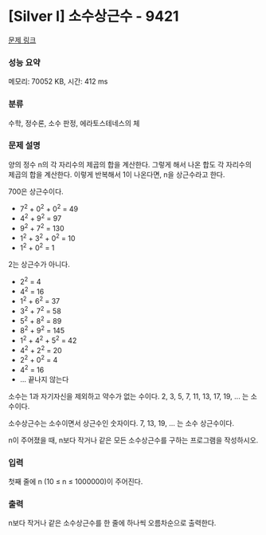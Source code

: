 # [Silver I] 소수상근수 - 9421 

[문제 링크](https://www.acmicpc.net/problem/9421) 

### 성능 요약

메모리: 70052 KB, 시간: 412 ms

### 분류

수학, 정수론, 소수 판정, 에라토스테네스의 체

### 문제 설명

<p>양의 정수 n의 각 자리수의 제곱의 합을 계산한다. 그렇게 해서 나온 합도 각 자리수의 제곱의 합을 계산한다. 이렇게 반복해서 1이 나온다면, n을 상근수라고 한다.</p>

<p>700은 상근수이다.</p>

<ul>
	<li>7<sup>2</sup> + 0<sup>2</sup> + 0<sup>2</sup> = 49</li>
	<li>4<sup>2</sup> + 9<sup>2</sup> = 97</li>
	<li>9<sup>2</sup> + 7<sup>2</sup> = 130</li>
	<li>1<sup>2</sup> + 3<sup>2</sup> + 0<sup>2</sup> = 10</li>
	<li>1<sup>2</sup> + 0<sup>2</sup> = 1</li>
</ul>

<p>2는 상근수가 아니다.</p>

<ul>
	<li>2<sup>2</sup> = 4</li>
	<li>4<sup>2</sup> = 16</li>
	<li>1<sup>2</sup> + 6<sup>2</sup> = 37</li>
	<li>3<sup>2</sup> + 7<sup>2</sup> = 58</li>
	<li>5<sup>2</sup> + 8<sup>2</sup> = 89</li>
	<li>8<sup>2</sup> + 9<sup>2</sup> = 145</li>
	<li>1<sup>2</sup> + 4<sup>2</sup> + 5<sup>2</sup> = 42</li>
	<li>4<sup>2</sup> + 2<sup>2</sup> = 20</li>
	<li>2<sup>2</sup> + 0<sup>2</sup> = 4</li>
	<li>4<sup>2</sup> = 16</li>
	<li>... 끝나지 않는다</li>
</ul>

<p>소수는 1과 자기자신을 제외하고 약수가 없는 수이다. 2, 3, 5, 7, 11, 13, 17, 19, ... 는 소수이다.</p>

<p>소수상근수는 소수이면서 상근수인 숫자이다. 7, 13, 19, ... 는 소수 상근수이다.</p>

<p>n이 주어졌을 때, n보다 작거나 같은 모든 소수상근수를 구하는 프로그램을 작성하시오.</p>

### 입력 

 <p>첫째 줄에 n (10 ≤ n ≤ 1000000)이 주어진다.</p>

### 출력 

 <p>n보다 작거나 같은 소수상근수를 한 줄에 하나씩 오름차순으로 출력한다.</p>

